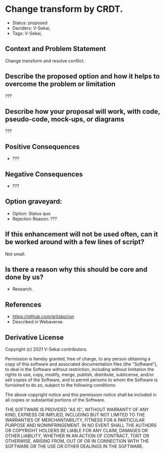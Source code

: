 # Change transform by CRDT.

- Status: proposed <!-- draft | rejected | accepted | deprecated | superseded by -->
- Deciders: V-Sekai,
- Tags: V-Sekai,

## Context and Problem Statement

Change transform and resolve conflict.

## Describe the proposed option and how it helps to overcome the problem or limitation

???

## Describe how your proposal will work, with code, pseudo-code, mock-ups, or diagrams

???

## Positive Consequences <!-- optional -->

- ???

## Negative Consequences <!-- optional -->

- ???

## Option graveyard: <!-- same as above -->

- Option: Status quo
- Rejection Reason: ???

## If this enhancement will not be used often, can it be worked around with a few lines of script?

Not small.

## Is there a reason why this should be core and done by us?

* Research.

## References <!-- optional and numbers of links can vary -->

- https://github.com/gritzko/ron
- Described in Webaverse.

## Derivative License

Copyright (c) 2021 V-Sekai contributors.

Permission is hereby granted, free of charge, to any person obtaining a copy
of this software and associated documentation files (the "Software"), to deal
in the Software without restriction, including without limitation the rights
to use, copy, modify, merge, publish, distribute, sublicense, and/or sell
copies of the Software, and to permit persons to whom the Software is
furnished to do so, subject to the following conditions:

The above copyright notice and this permission notice shall be included in all
copies or substantial portions of the Software.

THE SOFTWARE IS PROVIDED "AS IS", WITHOUT WARRANTY OF ANY KIND, EXPRESS OR
IMPLIED, INCLUDING BUT NOT LIMITED TO THE WARRANTIES OF MERCHANTABILITY,
FITNESS FOR A PARTICULAR PURPOSE AND NONINFRINGEMENT. IN NO EVENT SHALL THE
AUTHORS OR COPYRIGHT HOLDERS BE LIABLE FOR ANY CLAIM, DAMAGES OR OTHER
LIABILITY, WHETHER IN AN ACTION OF CONTRACT, TORT OR OTHERWISE, ARISING FROM,
OUT OF OR IN CONNECTION WITH THE SOFTWARE OR THE USE OR OTHER DEALINGS IN THE
SOFTWARE.
